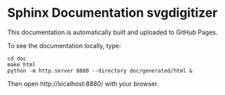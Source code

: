 # Sphinx Documentation svgdigitizer

This documentation is automatically built and uploaded to GitHub Pages.

To see the documentation locally, type:

```
cd doc
make html
python -m http.server 8880 --directory doc/generated/html &
```

Then open http://localhost:8880/ with your browser.

